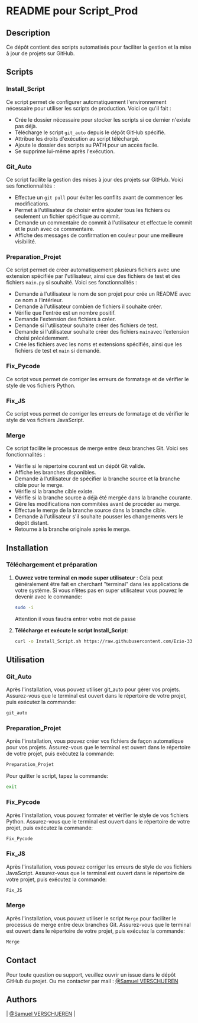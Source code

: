 # README pour Script_Prod

## Description

Ce dépôt contient des scripts automatisés pour faciliter la gestion et la mise à jour de projets sur GitHub.

## Scripts

### Install_Script

Ce script permet de configurer automatiquement l'environnement nécessaire pour utiliser les scripts de production. Voici ce qu'il fait :

- Crée le dossier nécessaire pour stocker les scripts si ce dernier n'existe pas déjà.
- Télécharge le script `git_auto` depuis le dépôt GitHub spécifié.
- Attribue les droits d'exécution au script téléchargé.
- Ajoute le dossier des scripts au PATH pour un accès facile.
- Se supprime lui-même après l'exécution.

### Git_Auto

Ce script facilite la gestion des mises à jour des projets sur GitHub. Voici ses fonctionnalités :

- Effectue un `git pull` pour éviter les conflits avant de commencer les modifications.
- Permet à l'utilisateur de choisir entre ajouter tous les fichiers ou seulement un fichier spécifique au commit.
- Demande un commentaire de commit à l'utilisateur et effectue le commit et le push avec ce commentaire.
- Affiche des messages de confirmation en couleur pour une meilleure visibilité.

### Preparation_Projet

Ce script permet de créer automatiquement plusieurs fichiers avec une extension spécifiée par l'utilisateur, ainsi que des fichiers de test et des fichiers `main.py` si souhaité. Voici ses fonctionnalités :

- Demande à l'utilisateur le nom de son projet pour crée un README avec ce nom a l’intérieur.
- Demande à l'utilisateur combien de fichiers il souhaite créer.
- Vérifie que l'entrée est un nombre positif.
- Demande l'extension des fichiers à créer.
- Demande si l'utilisateur souhaite créer des fichiers de test.
- Demande si l'utilisateur souhaite créer des fichiers `main`avec l’extension choisi précédemment.
- Crée les fichiers avec les noms et extensions spécifiés, ainsi que les fichiers de test et `main` si demandé.

### Fix_Pycode

Ce script vous permet de corriger les erreurs de formatage et de vérifier le style de vos fichiers Python.

### Fix_JS

Ce script vous permet de corriger les erreurs de formatage et de vérifier le style de vos fichiers JavaScript.

### Merge

Ce script facilite le processus de merge entre deux branches Git. Voici ses fonctionnalités :

- Vérifie si le répertoire courant est un dépôt Git valide.
- Affiche les branches disponibles.
- Demande à l'utilisateur de spécifier la branche source et la branche cible pour le merge.
- Vérifie si la branche cible existe.
- Vérifie si la branche source a déjà été mergée dans la branche courante.
- Gère les modifications non commitées avant de procéder au merge.
- Effectue le merge de la branche source dans la branche cible.
- Demande à l'utilisateur s'il souhaite pousser les changements vers le dépôt distant.
- Retourne à la branche originale après le merge.

## Installation

### Téléchargement et préparation

1. **Ouvrez votre terminal en mode super utilisateur** :
   Cela peut généralement être fait en cherchant "terminal" dans les applications de votre système.
   Si vous n’êtes pas en super utilisateur vous pouvez le devenir avec le commande:

   ```bash
   sudo -i
   ```

   Attention il vous faudra entrer votre mot de passe

2. **Télécharge et exécute le script Install_Script**:
   ```bash
   curl -o Install_Script.sh https://raw.githubusercontent.com/Ezio-33/Script_Prod/main/Install_Script && chmod +x Install_Script.sh && bash Install_Script.sh
   ```

## Utilisation

### Git_Auto

Après l'installation, vous pouvez utiliser git_auto pour gérer vos projets.
Assurez-vous que le terminal est ouvert dans le répertoire de votre projet, puis exécutez la commande:

```bash
git_auto
```

### Preparation_Projet

Après l'installation, vous pouvez créer vos fichiers de façon automatique pour vos projets.
Assurez-vous que le terminal est ouvert dans le répertoire de votre projet, puis exécutez la commande:

```bash
Preparation_Projet
```

Pour quitter le script, tapez la commande:

```bash
exit
```

### Fix_Pycode

Après l'installation, vous pouvez formater et vérifier le style de vos fichiers Python.
Assurez-vous que le terminal est ouvert dans le répertoire de votre projet, puis exécutez la commande:

```bash
Fix_Pycode
```

### Fix_JS

Après l'installation, vous pouvez corriger les erreurs de style de vos fichiers JavaScript.
Assurez-vous que le terminal est ouvert dans le répertoire de votre projet, puis exécutez la commande:

```bash
Fix_JS
```

### Merge

Après l'installation, vous pouvez utiliser le script `Merge` pour faciliter le processus de merge entre deux branches Git.
Assurez-vous que le terminal est ouvert dans le répertoire de votre projet, puis exécutez la commande:

```bash
Merge
```

## Contact

Pour toute question ou support, veuillez ouvrir un issue dans le dépôt GitHub du projet.
Ou me contacter par mail : [@Samuel VERSCHUEREN](8691@holbertonstudents.com)

## Authors

| [@Samuel VERSCHUEREN](https://github.com/Ezio-33) |
